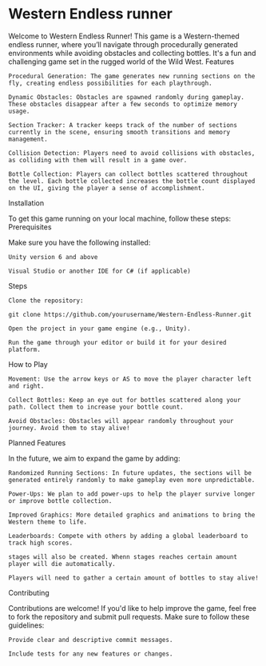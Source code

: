 <h1>Western Endless runner</h1>

Welcome to Western Endless Runner! This game is a Western-themed endless runner, where you’ll navigate through procedurally generated environments while avoiding obstacles and collecting bottles. It's a fun and challenging game set in the rugged world of the Wild West.
Features

    Procedural Generation: The game generates new running sections on the fly, creating endless possibilities for each playthrough.

    Dynamic Obstacles: Obstacles are spawned randomly during gameplay. These obstacles disappear after a few seconds to optimize memory usage.

    Section Tracker: A tracker keeps track of the number of sections currently in the scene, ensuring smooth transitions and memory management.

    Collision Detection: Players need to avoid collisions with obstacles, as colliding with them will result in a game over.

    Bottle Collection: Players can collect bottles scattered throughout the level. Each bottle collected increases the bottle count displayed on the UI, giving the player a sense of accomplishment.

Installation

To get this game running on your local machine, follow these steps:
Prerequisites

Make sure you have the following installed:

    Unity version 6 and above

    Visual Studio or another IDE for C# (if applicable)

Steps

    Clone the repository:

    git clone https://github.com/yourusername/Western-Endless-Runner.git

    Open the project in your game engine (e.g., Unity).

    Run the game through your editor or build it for your desired platform.

How to Play

    Movement: Use the arrow keys or AS to move the player character left and right.

    Collect Bottles: Keep an eye out for bottles scattered along your path. Collect them to increase your bottle count.

    Avoid Obstacles: Obstacles will appear randomly throughout your journey. Avoid them to stay alive!

Planned Features

In the future, we aim to expand the game by adding:

    Randomized Running Sections: In future updates, the sections will be generated entirely randomly to make gameplay even more unpredictable.

    Power-Ups: We plan to add power-ups to help the player survive longer or improve bottle collection.

    Improved Graphics: More detailed graphics and animations to bring the Western theme to life.

    Leaderboards: Compete with others by adding a global leaderboard to track high scores.

    stages will also be created. Whenn stages reaches certain amount player will die automatically.
    
    Players will need to gather a certain amount of bottles to stay alive!

Contributing

Contributions are welcome! If you'd like to help improve the game, feel free to fork the repository and submit pull requests. Make sure to follow these guidelines:

    Provide clear and descriptive commit messages.

    Include tests for any new features or changes.
